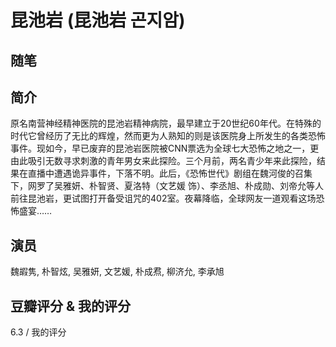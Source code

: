 # 昆池岩 (昆池岩 곤지암)

## 随笔

## 简介

原名南营神经精神医院的昆池岩精神病院，最早建立于20世纪60年代。在特殊的时代它曾经历了无比的辉煌，然而更为人熟知的则是该医院身上所发生的各类恐怖事件。现如今，早已废弃的昆池岩医院被CNN票选为全球七大恐怖之地之一，更由此吸引无数寻求刺激的青年男女来此探险。三个月前，两名青少年来此探险，结果在直播中遭遇诡异事件，下落不明。此后，《恐怖世代》剧组在魏河俊的召集下，网罗了吴雅妍、朴智贤、夏洛特（文艺媛 饰）、李丞旭、朴成勋、刘帝允等人前往昆池岩，更试图打开备受诅咒的402室。夜幕降临，全球网友一道观看这场恐怖盛宴……

## 演员

魏嘏隽, 朴智炫, 吴雅妍, 文艺媛, 朴成焄, 柳济允, 李承旭

## 豆瓣评分 & 我的评分

6.3 / 我的评分
